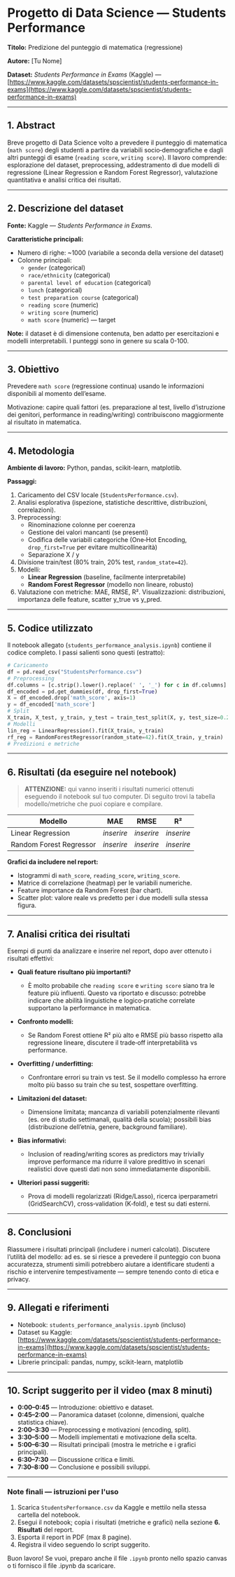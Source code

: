 # Progetto di Data Science — Students Performance

**Titolo:** Predizione del punteggio di matematica (regressione)

**Autore:** [Tu Nome]

**Dataset:** *Students Performance in Exams* (Kaggle) — [https://www.kaggle.com/datasets/spscientist/students-performance-in-exams](https://www.kaggle.com/datasets/spscientist/students-performance-in-exams)

---

## 1. Abstract

Breve progetto di Data Science volto a prevedere il punteggio di matematica (`math score`) degli studenti a partire da variabili socio‑demografiche e dagli altri punteggi di esame (`reading score`, `writing score`). Il lavoro comprende: esplorazione del dataset, preprocessing, addestramento di due modelli di regressione (Linear Regression e Random Forest Regressor), valutazione quantitativa e analisi critica dei risultati.

---

## 2. Descrizione del dataset

**Fonte:** Kaggle — *Students Performance in Exams*.

**Caratteristiche principali:**

- Numero di righe: \~1000 (variabile a seconda della versione del dataset)
- Colonne principali:
  - `gender` (categorical)
  - `race/ethnicity` (categorical)
  - `parental level of education` (categorical)
  - `lunch` (categorical)
  - `test preparation course` (categorical)
  - `reading score` (numeric)
  - `writing score` (numeric)
  - `math score` (numeric) — target

**Note:** il dataset è di dimensione contenuta, ben adatto per esercitazioni e modelli interpretabili. I punteggi sono in genere su scala 0-100.

---

## 3. Obiettivo

Prevedere `math score` (regressione continua) usando le informazioni disponibili al momento dell’esame.

Motivazione: capire quali fattori (es. preparazione al test, livello d’istruzione dei genitori, performance in reading/writing) contribuiscono maggiormente al risultato in matematica.

---

## 4. Metodologia

**Ambiente di lavoro:** Python, pandas, scikit-learn, matplotlib.

**Passaggi:**

1. Caricamento del CSV locale (`StudentsPerformance.csv`).
2. Analisi esplorativa (ispezione, statistiche descrittive, distribuzioni, correlazioni).
3. Preprocessing:
   - Rinominazione colonne per coerenza
   - Gestione dei valori mancanti (se presenti)
   - Codifica delle variabili categoriche (One‑Hot Encoding, `drop_first=True` per evitare multicollinearità)
   - Separazione X / y
4. Divisione train/test (80% train, 20% test, `random_state=42`).
5. Modelli:
   - **Linear Regression** (baseline, facilmente interpretabile)
   - **Random Forest Regressor** (modello non lineare, robusto)
6. Valutazione con metriche: MAE, RMSE, R². Visualizzazioni: distribuzioni, importanza delle feature, scatter y\_true vs y\_pred.

---

## 5. Codice utilizzato

Il notebook allegato (`students_performance_analysis.ipynb`) contiene il codice completo. I passi salienti sono questi (estratto):

```python
# Caricamento
df = pd.read_csv("StudentsPerformance.csv")
# Preprocessing
df.columns = [c.strip().lower().replace(' ', '_') for c in df.columns]
df_encoded = pd.get_dummies(df, drop_first=True)
X = df_encoded.drop('math_score', axis=1)
y = df_encoded['math_score']
# Split
X_train, X_test, y_train, y_test = train_test_split(X, y, test_size=0.2, random_state=42)
# Modelli
lin_reg = LinearRegression().fit(X_train, y_train)
rf_reg = RandomForestRegressor(random_state=42).fit(X_train, y_train)
# Predizioni e metriche
```

---

## 6. Risultati (da eseguire nel notebook)

> **ATTENZIONE:** qui vanno inseriti i risultati numerici ottenuti eseguendo il notebook sul tuo computer. Di seguito trovi la tabella modello/metriche che puoi copiare e compilare.

| Modello                 | MAE        | RMSE       | R²         |
| ----------------------- | ---------- | ---------- | ---------- |
| Linear Regression       | *inserire* | *inserire* | *inserire* |
| Random Forest Regressor | *inserire* | *inserire* | *inserire* |

**Grafici da includere nel report:**

- Istogrammi di `math_score`, `reading_score`, `writing_score`.
- Matrice di correlazione (heatmap) per le variabili numeriche.
- Feature importance da Random Forest (bar chart).
- Scatter plot: valore reale vs predetto per i due modelli sulla stessa figura.

---

## 7. Analisi critica dei risultati

Esempi di punti da analizzare e inserire nel report, dopo aver ottenuto i risultati effettivi:

- **Quali feature risultano più importanti?**

  - È molto probabile che `reading score` e `writing score` siano tra le feature più influenti. Questo va riportato e discusso: potrebbe indicare che abilità linguistiche e logico‑pratiche correlate supportano la performance in matematica.

- **Confronto modelli:**

  - Se Random Forest ottiene R² più alto e RMSE più basso rispetto alla regressione lineare, discutere il trade‑off interpretabilità vs performance.

- **Overfitting / underfitting:**

  - Confrontare errori su train vs test. Se il modello complesso ha errore molto più basso su train che su test, sospettare overfitting.

- **Limitazioni del dataset:**

  - Dimensione limitata; mancanza di variabili potenzialmente rilevanti (es. ore di studio settimanali, qualità della scuola); possibili bias (distribuzione dell’etnia, genere, background familiare).

- **Bias informativi:**

  - Inclusion of reading/writing scores as predictors may trivially improve performance ma ridurre il valore predittivo in scenari realistici dove questi dati non sono immediatamente disponibili.

- **Ulteriori passi suggeriti:**

  - Prova di modelli regolarizzati (Ridge/Lasso), ricerca iperparametri (GridSearchCV), cross‑validation (K‑fold), e test su dati esterni.

---

## 8. Conclusioni

Riassumere i risultati principali (includere i numeri calcolati). Discutere l’utilità del modello: ad es. se si riesce a prevedere il punteggio con buona accuratezza, strumenti simili potrebbero aiutare a identificare studenti a rischio e intervenire tempestivamente — sempre tenendo conto di etica e privacy.

---

## 9. Allegati e riferimenti

- Notebook: `students_performance_analysis.ipynb` (incluso)
- Dataset su Kaggle: [https://www.kaggle.com/datasets/spscientist/students-performance-in-exams](https://www.kaggle.com/datasets/spscientist/students-performance-in-exams)
- Librerie principali: pandas, numpy, scikit-learn, matplotlib

---

## 10. Script suggerito per il video (max 8 minuti)

- **0:00–0:45** — Introduzione: obiettivo e dataset.
- **0:45–2:00** — Panoramica dataset (colonne, dimensioni, qualche statistica chiave).
- **2:00–3:30** — Preprocessing e motivazioni (encoding, split).
- **3:30–5:00** — Modelli implementati e motivazione della scelta.
- **5:00–6:30** — Risultati principali (mostra le metriche e i grafici principali).
- **6:30–7:30** — Discussione critica e limiti.
- **7:30–8:00** — Conclusione e possibili sviluppi.

---

### Note finali — istruzioni per l'uso

1. Scarica `StudentsPerformance.csv` da Kaggle e mettilo nella stessa cartella del notebook.
2. Esegui il notebook; copia i risultati (metriche e grafici) nella sezione **6. Risultati** del report.
3. Esporta il report in PDF (max 8 pagine).
4. Registra il video seguendo lo script suggerito.

Buon lavoro! Se vuoi, preparo anche il file `.ipynb` pronto nello spazio canvas o ti fornisco il file .ipynb da scaricare.

